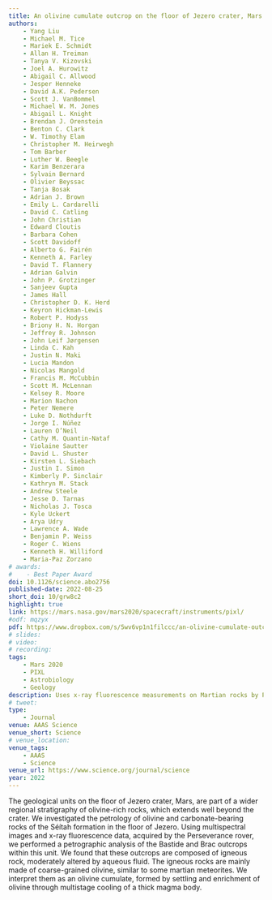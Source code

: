 ```yaml
---
title: An olivine cumulate outcrop on the floor of Jezero crater, Mars
authors:
    - Yang Liu
    - Michael M. Tice
    - Mariek E. Schmidt
    - Allan H. Treiman
    - Tanya V. Kizovski
    - Joel A. Hurowitz
    - Abigail C. Allwood
    - Jesper Henneke
    - David A.K. Pedersen
    - Scott J. VanBommel
    - Michael W. M. Jones
    - Abigail L. Knight
    - Brendan J. Orenstein
    - Benton C. Clark
    - W. Timothy Elam
    - Christopher M. Heirwegh
    - Tom Barber
    - Luther W. Beegle
    - Karim Benzerara
    - Sylvain Bernard
    - Olivier Beyssac
    - Tanja Bosak
    - Adrian J. Brown
    - Emily L. Cardarelli
    - David C. Catling
    - John Christian
    - Edward Cloutis
    - Barbara Cohen
    - Scott Davidoff
    - Alberto G. Fairén
    - Kenneth A. Farley
    - David T. Flannery
    - Adrian Galvin
    - John P. Grotzinger
    - Sanjeev Gupta
    - James Hall
    - Christopher D. K. Herd
    - Keyron Hickman-Lewis
    - Robert P. Hodyss
    - Briony H. N. Horgan
    - Jeffrey R. Johnson
    - John Leif Jørgensen
    - Linda C. Kah
    - Justin N. Maki
    - Lucia Mandon
    - Nicolas Mangold
    - Francis M. McCubbin
    - Scott M. McLennan
    - Kelsey R. Moore
    - Marion Nachon
    - Peter Nemere
    - Luke D. Nothdurft
    - Jorge I. Núñez
    - Lauren O’Neil
    - Cathy M. Quantin-Nataf
    - Violaine Sautter
    - David L. Shuster
    - Kirsten L. Siebach
    - Justin I. Simon
    - Kimberly P. Sinclair
    - Kathryn M. Stack
    - Andrew Steele
    - Jesse D. Tarnas
    - Nicholas J. Tosca
    - Kyle Uckert
    - Arya Udry
    - Lawrence A. Wade
    - Benjamin P. Weiss
    - Roger C. Wiens
    - Kenneth H. Williford
    - Maria-Paz Zorzano
# awards:
#    - Best Paper Award
doi: 10.1126/science.abo2756
published-date: 2022-08-25
short_doi: 10/grw8c2
highlight: true
link: https://mars.nasa.gov/mars2020/spacecraft/instruments/pixl/
#odf: mqzyx
pdf: https://www.dropbox.com/s/5wv6vp1n1filccc/an-olivine-cumulate-outcrop-on-the-floor-of-jezero-crater-mars.pdf?dl=0
# slides:
# video: 
# recording:
tags:
    - Mars 2020
    - PIXL
    - Astrobiology
    - Geology
description: Uses x-ray fluorescence measurements on Martian rocks by Perseverance rover show similarities with some Martian meteorites, and must have formed from crystals that sank in a thick sheet of magma
# tweet:
type:
    - Journal
venue: AAAS Science
venue_short: Science
# venue_location:
venue_tags:
    - AAAS
    - Science
venue_url: https://www.science.org/journal/science
year: 2022
---
```

The geological units on the floor of Jezero crater, Mars, are part of a wider regional stratigraphy of olivine-rich rocks, which extends well beyond the crater. We investigated the petrology of olivine and carbonate-bearing rocks of the Séítah formation in the floor of Jezero. Using multispectral images and x-ray fluorescence data, acquired by the Perseverance rover, we performed a petrographic analysis of the Bastide and Brac outcrops within this unit. We found that these outcrops are composed of igneous rock, moderately altered by aqueous fluid. The igneous rocks are mainly made of coarse-grained olivine, similar to some martian meteorites. We interpret them as an olivine cumulate, formed by settling and enrichment of olivine through multistage cooling of a thick magma body.